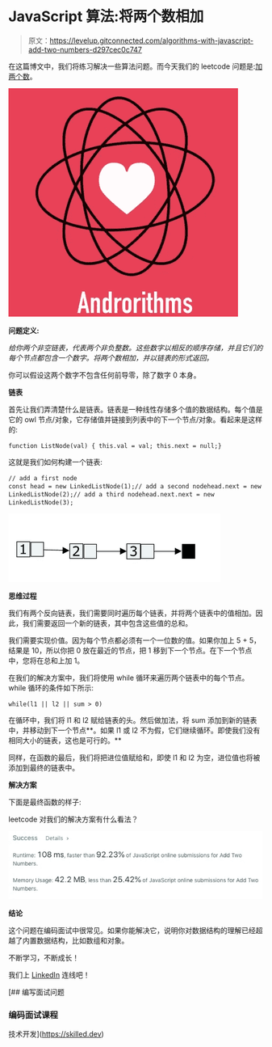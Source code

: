 # JavaScript 算法:将两个数相加

> 原文：<https://levelup.gitconnected.com/algorithms-with-javascript-add-two-numbers-d297cec0c747>

在这篇博文中，我们将练习解决一些算法问题。而今天我们的 leetcode 问题是:[加两个数](https://leetcode.com/problems/add-two-numbers)。

![](img/daea16525bbc558345dba2b1696cd3ba.png)

**问题定义:**

*给你两个非空链表，代表两个非负整数。这些数字以相反的顺序存储，并且它们的每个节点都包含一个数字。将两个数相加，并以链表的形式返回。*

你可以假设这两个数字不包含任何前导零，除了数字 0 本身。

**链表**

首先让我们弄清楚什么是链表。链表是一种线性存储多个值的数据结构。每个值是它的 owl 节点/对象，它存储值并链接到列表中的下一个节点/对象。看起来是这样的:

```
function ListNode(val) { this.val = val; this.next = null;}
```

这就是我们如何构建一个链表:

```
// add a first node
const head = new LinkedListNode(1);// add a second nodehead.next = new LinkedListNode(2);// add a third nodehead.next.next = new LinkedListNode(3);
```

![](img/aa4f218fe556be04f827233de48c7127.png)

**思维过程**

我们有两个反向链表，我们需要同时遍历每个链表，并将两个链表中的值相加。因此，我们需要返回一个新的链表，其中包含这些值的总和。

我们需要实现价值。因为每个节点都必须有一个一位数的值。如果你加上 5 + 5，结果是 10，所以你把 0 放在最近的节点，把 1 移到下一个节点。在下一个节点中，您将在总和上加 1。

在我们的解决方案中，我们将使用 while 循环来遍历两个链表中的每个节点。while 循环的条件如下所示:

```
while(l1 || l2 || sum > 0)
```

在循环中，我们将 l1 和 l2 赋给链表的头。然后做加法，将 sum 添加到新的链表中，并移动到下一个节点**。如果 l1 或 l2 不为假，它们继续循环。即使我们没有相同大小的链表，这也是可行的。**

同样，在函数的最后，我们将把进位值赋给和，即使 l1 和 l2 为空，进位值也将被添加到最终的链表中。

**解决方案**

下面是最终函数的样子:

leetcode 对我们的解决方案有什么看法？

![](img/2c1930f5a48943d21458578fc774fe75.png)

**结论**

这个问题在编码面试中很常见。如果你能解决它，说明你对数据结构的理解已经超越了内置数据结构，比如数组和对象。

不断学习，不断成长！

我们上 [LinkedIn](https://www.linkedin.com/in/pavel-ilin) 连线吧！

[](https://skilled.dev) [## 编写面试问题

### 编码面试课程

技术开发](https://skilled.dev)